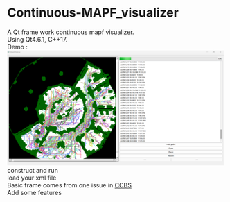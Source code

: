 # Continuous-MAPF_visualizer
A Qt frame work continuous mapf visualizer.<br>
Using Qt4.6.1, C++17.<br> 
Demo : <br>
<img src="DemoInput/demo.png" width="500">  
construct and run <br>
load your xml file <br>
Basic frame comes from one issue in [CCBS](https://github.com/PathPlanning/Continuous-CBS) <br>
Add some features